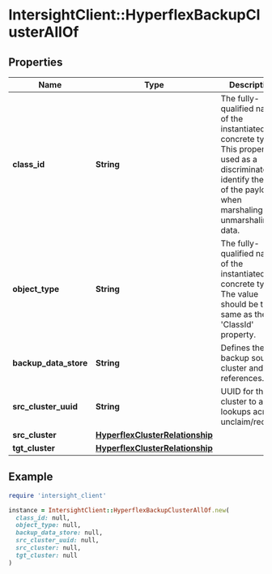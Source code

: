# IntersightClient::HyperflexBackupClusterAllOf

## Properties

| Name | Type | Description | Notes |
| ---- | ---- | ----------- | ----- |
| **class_id** | **String** | The fully-qualified name of the instantiated, concrete type. This property is used as a discriminator to identify the type of the payload when marshaling and unmarshaling data. | [default to &#39;hyperflex.BackupCluster&#39;] |
| **object_type** | **String** | The fully-qualified name of the instantiated, concrete type. The value should be the same as the &#39;ClassId&#39; property. | [default to &#39;hyperflex.BackupCluster&#39;] |
| **backup_data_store** | **String** | Defines the backup source cluster and its references. | [optional][readonly] |
| **src_cluster_uuid** | **String** | UUID for the cluster to allow lookups across unclaim/reclaim. | [optional][readonly] |
| **src_cluster** | [**HyperflexClusterRelationship**](HyperflexClusterRelationship.md) |  | [optional] |
| **tgt_cluster** | [**HyperflexClusterRelationship**](HyperflexClusterRelationship.md) |  | [optional] |

## Example

```ruby
require 'intersight_client'

instance = IntersightClient::HyperflexBackupClusterAllOf.new(
  class_id: null,
  object_type: null,
  backup_data_store: null,
  src_cluster_uuid: null,
  src_cluster: null,
  tgt_cluster: null
)
```

